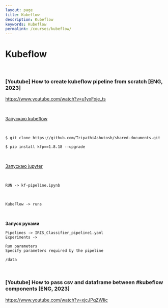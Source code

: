 ```yaml
---
layout: page
title: Kubeflow
description: Kubeflow
keywords: Kubeflow
permalink: /courses/kubeflow/
---
```


# Kubeflow

<br/>

### [Youtube] How to create kubeflow pipeline from scratch [ENG, 2023]

https://www.youtube.com/watch?v=u1yxFxje_ts

<br/>

[Запускаю kubeflow](/tools/kubernetes/kubeflow/setup/)

<br/>

```
$ git clone https://github.com/TripathiAshutosh/shared-documents.git

$ pip install kfp==1.8.18 --upgrade
```

<br/>

[Запускаю jupyter](/tools/python/jupyter/)

<br/>

```
RUN -> kf-pipeline.ipynb
```

<br/>

```
KubeFlow -> runs
```

<br/>

**Запуск руками**

```
Pipelines -> IRIS_Classifier_pipeline1.yaml
Experiments ->

Run parameters
Specify parameters required by the pipeline

/data
```

<br/>

### [Youtube] How to pass csv and dataframe between #kubeflow components [ENG, 2023]

https://www.youtube.com/watch?v=xjcJPqZWIic
